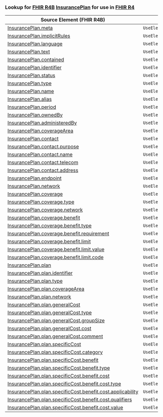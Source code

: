 ### Lookup for [FHIR R4B](https://hl7.org/fhir/R4B/) [InsurancePlan](https://hl7.org/fhir/R4B/InsurancePlan.html) for use in [FHIR R4](https://hl7.org/fhir/R4/)

| Source Element (FHIR R4B) | Usage | Target |
| -------------- | ----- | ------ |
| [InsurancePlan.meta](https://hl7.org/fhir/R4B/InsurancePlan.html#resource) | `UseElementSameName` | [InsurancePlan.meta](https://hl7.org/fhir/R4/InsurancePlan.html#resource) |
| [InsurancePlan.implicitRules](https://hl7.org/fhir/R4B/InsurancePlan.html#resource) | `UseElementSameName` | [InsurancePlan.implicitRules](https://hl7.org/fhir/R4/InsurancePlan.html#resource) |
| [InsurancePlan.language](https://hl7.org/fhir/R4B/InsurancePlan.html#resource) | `UseElementSameName` | [InsurancePlan.language](https://hl7.org/fhir/R4/InsurancePlan.html#resource) |
| [InsurancePlan.text](https://hl7.org/fhir/R4B/InsurancePlan.html#resource) | `UseElementSameName` | [InsurancePlan.text](https://hl7.org/fhir/R4/InsurancePlan.html#resource) |
| [InsurancePlan.contained](https://hl7.org/fhir/R4B/InsurancePlan.html#resource) | `UseElementSameName` | [InsurancePlan.contained](https://hl7.org/fhir/R4/InsurancePlan.html#resource) |
| [InsurancePlan.identifier](https://hl7.org/fhir/R4B/InsurancePlan.html#resource) | `UseElementSameName` | [InsurancePlan.identifier](https://hl7.org/fhir/R4/InsurancePlan.html#resource) |
| [InsurancePlan.status](https://hl7.org/fhir/R4B/InsurancePlan.html#resource) | `UseElementSameName` | [InsurancePlan.status](https://hl7.org/fhir/R4/InsurancePlan.html#resource) |
| [InsurancePlan.type](https://hl7.org/fhir/R4B/InsurancePlan.html#resource) | `UseElementSameName` | [InsurancePlan.type](https://hl7.org/fhir/R4/InsurancePlan.html#resource) |
| [InsurancePlan.name](https://hl7.org/fhir/R4B/InsurancePlan.html#resource) | `UseElementSameName` | [InsurancePlan.name](https://hl7.org/fhir/R4/InsurancePlan.html#resource) |
| [InsurancePlan.alias](https://hl7.org/fhir/R4B/InsurancePlan.html#resource) | `UseElementSameName` | [InsurancePlan.alias](https://hl7.org/fhir/R4/InsurancePlan.html#resource) |
| [InsurancePlan.period](https://hl7.org/fhir/R4B/InsurancePlan.html#resource) | `UseElementSameName` | [InsurancePlan.period](https://hl7.org/fhir/R4/InsurancePlan.html#resource) |
| [InsurancePlan.ownedBy](https://hl7.org/fhir/R4B/InsurancePlan.html#resource) | `UseElementSameName` | [InsurancePlan.ownedBy](https://hl7.org/fhir/R4/InsurancePlan.html#resource) |
| [InsurancePlan.administeredBy](https://hl7.org/fhir/R4B/InsurancePlan.html#resource) | `UseElementSameName` | [InsurancePlan.administeredBy](https://hl7.org/fhir/R4/InsurancePlan.html#resource) |
| [InsurancePlan.coverageArea](https://hl7.org/fhir/R4B/InsurancePlan.html#resource) | `UseElementSameName` | [InsurancePlan.coverageArea](https://hl7.org/fhir/R4/InsurancePlan.html#resource) |
| [InsurancePlan.contact](https://hl7.org/fhir/R4B/InsurancePlan.html#resource) | `UseElementSameName` | [InsurancePlan.contact](https://hl7.org/fhir/R4/InsurancePlan.html#resource) |
| [InsurancePlan.contact.purpose](https://hl7.org/fhir/R4B/InsurancePlan.html#resource) | `UseElementSameName` | [InsurancePlan.contact.purpose](https://hl7.org/fhir/R4/InsurancePlan.html#resource) |
| [InsurancePlan.contact.name](https://hl7.org/fhir/R4B/InsurancePlan.html#resource) | `UseElementSameName` | [InsurancePlan.contact.name](https://hl7.org/fhir/R4/InsurancePlan.html#resource) |
| [InsurancePlan.contact.telecom](https://hl7.org/fhir/R4B/InsurancePlan.html#resource) | `UseElementSameName` | [InsurancePlan.contact.telecom](https://hl7.org/fhir/R4/InsurancePlan.html#resource) |
| [InsurancePlan.contact.address](https://hl7.org/fhir/R4B/InsurancePlan.html#resource) | `UseElementSameName` | [InsurancePlan.contact.address](https://hl7.org/fhir/R4/InsurancePlan.html#resource) |
| [InsurancePlan.endpoint](https://hl7.org/fhir/R4B/InsurancePlan.html#resource) | `UseElementSameName` | [InsurancePlan.endpoint](https://hl7.org/fhir/R4/InsurancePlan.html#resource) |
| [InsurancePlan.network](https://hl7.org/fhir/R4B/InsurancePlan.html#resource) | `UseElementSameName` | [InsurancePlan.network](https://hl7.org/fhir/R4/InsurancePlan.html#resource) |
| [InsurancePlan.coverage](https://hl7.org/fhir/R4B/InsurancePlan.html#resource) | `UseElementSameName` | [InsurancePlan.coverage](https://hl7.org/fhir/R4/InsurancePlan.html#resource) |
| [InsurancePlan.coverage.type](https://hl7.org/fhir/R4B/InsurancePlan.html#resource) | `UseElementSameName` | [InsurancePlan.coverage.type](https://hl7.org/fhir/R4/InsurancePlan.html#resource) |
| [InsurancePlan.coverage.network](https://hl7.org/fhir/R4B/InsurancePlan.html#resource) | `UseElementSameName` | [InsurancePlan.coverage.network](https://hl7.org/fhir/R4/InsurancePlan.html#resource) |
| [InsurancePlan.coverage.benefit](https://hl7.org/fhir/R4B/InsurancePlan.html#resource) | `UseElementSameName` | [InsurancePlan.coverage.benefit](https://hl7.org/fhir/R4/InsurancePlan.html#resource) |
| [InsurancePlan.coverage.benefit.type](https://hl7.org/fhir/R4B/InsurancePlan.html#resource) | `UseElementSameName` | [InsurancePlan.coverage.benefit.type](https://hl7.org/fhir/R4/InsurancePlan.html#resource) |
| [InsurancePlan.coverage.benefit.requirement](https://hl7.org/fhir/R4B/InsurancePlan.html#resource) | `UseElementSameName` | [InsurancePlan.coverage.benefit.requirement](https://hl7.org/fhir/R4/InsurancePlan.html#resource) |
| [InsurancePlan.coverage.benefit.limit](https://hl7.org/fhir/R4B/InsurancePlan.html#resource) | `UseElementSameName` | [InsurancePlan.coverage.benefit.limit](https://hl7.org/fhir/R4/InsurancePlan.html#resource) |
| [InsurancePlan.coverage.benefit.limit.value](https://hl7.org/fhir/R4B/InsurancePlan.html#resource) | `UseElementSameName` | [InsurancePlan.coverage.benefit.limit.value](https://hl7.org/fhir/R4/InsurancePlan.html#resource) |
| [InsurancePlan.coverage.benefit.limit.code](https://hl7.org/fhir/R4B/InsurancePlan.html#resource) | `UseElementSameName` | [InsurancePlan.coverage.benefit.limit.code](https://hl7.org/fhir/R4/InsurancePlan.html#resource) |
| [InsurancePlan.plan](https://hl7.org/fhir/R4B/InsurancePlan.html#resource) | `UseElementSameName` | [InsurancePlan.plan](https://hl7.org/fhir/R4/InsurancePlan.html#resource) |
| [InsurancePlan.plan.identifier](https://hl7.org/fhir/R4B/InsurancePlan.html#resource) | `UseElementSameName` | [InsurancePlan.plan.identifier](https://hl7.org/fhir/R4/InsurancePlan.html#resource) |
| [InsurancePlan.plan.type](https://hl7.org/fhir/R4B/InsurancePlan.html#resource) | `UseElementSameName` | [InsurancePlan.plan.type](https://hl7.org/fhir/R4/InsurancePlan.html#resource) |
| [InsurancePlan.plan.coverageArea](https://hl7.org/fhir/R4B/InsurancePlan.html#resource) | `UseElementSameName` | [InsurancePlan.plan.coverageArea](https://hl7.org/fhir/R4/InsurancePlan.html#resource) |
| [InsurancePlan.plan.network](https://hl7.org/fhir/R4B/InsurancePlan.html#resource) | `UseElementSameName` | [InsurancePlan.plan.network](https://hl7.org/fhir/R4/InsurancePlan.html#resource) |
| [InsurancePlan.plan.generalCost](https://hl7.org/fhir/R4B/InsurancePlan.html#resource) | `UseElementSameName` | [InsurancePlan.plan.generalCost](https://hl7.org/fhir/R4/InsurancePlan.html#resource) |
| [InsurancePlan.plan.generalCost.type](https://hl7.org/fhir/R4B/InsurancePlan.html#resource) | `UseElementSameName` | [InsurancePlan.plan.generalCost.type](https://hl7.org/fhir/R4/InsurancePlan.html#resource) |
| [InsurancePlan.plan.generalCost.groupSize](https://hl7.org/fhir/R4B/InsurancePlan.html#resource) | `UseElementSameName` | [InsurancePlan.plan.generalCost.groupSize](https://hl7.org/fhir/R4/InsurancePlan.html#resource) |
| [InsurancePlan.plan.generalCost.cost](https://hl7.org/fhir/R4B/InsurancePlan.html#resource) | `UseElementSameName` | [InsurancePlan.plan.generalCost.cost](https://hl7.org/fhir/R4/InsurancePlan.html#resource) |
| [InsurancePlan.plan.generalCost.comment](https://hl7.org/fhir/R4B/InsurancePlan.html#resource) | `UseElementSameName` | [InsurancePlan.plan.generalCost.comment](https://hl7.org/fhir/R4/InsurancePlan.html#resource) |
| [InsurancePlan.plan.specificCost](https://hl7.org/fhir/R4B/InsurancePlan.html#resource) | `UseElementSameName` | [InsurancePlan.plan.specificCost](https://hl7.org/fhir/R4/InsurancePlan.html#resource) |
| [InsurancePlan.plan.specificCost.category](https://hl7.org/fhir/R4B/InsurancePlan.html#resource) | `UseElementSameName` | [InsurancePlan.plan.specificCost.category](https://hl7.org/fhir/R4/InsurancePlan.html#resource) |
| [InsurancePlan.plan.specificCost.benefit](https://hl7.org/fhir/R4B/InsurancePlan.html#resource) | `UseElementSameName` | [InsurancePlan.plan.specificCost.benefit](https://hl7.org/fhir/R4/InsurancePlan.html#resource) |
| [InsurancePlan.plan.specificCost.benefit.type](https://hl7.org/fhir/R4B/InsurancePlan.html#resource) | `UseElementSameName` | [InsurancePlan.plan.specificCost.benefit.type](https://hl7.org/fhir/R4/InsurancePlan.html#resource) |
| [InsurancePlan.plan.specificCost.benefit.cost](https://hl7.org/fhir/R4B/InsurancePlan.html#resource) | `UseElementSameName` | [InsurancePlan.plan.specificCost.benefit.cost](https://hl7.org/fhir/R4/InsurancePlan.html#resource) |
| [InsurancePlan.plan.specificCost.benefit.cost.type](https://hl7.org/fhir/R4B/InsurancePlan.html#resource) | `UseElementSameName` | [InsurancePlan.plan.specificCost.benefit.cost.type](https://hl7.org/fhir/R4/InsurancePlan.html#resource) |
| [InsurancePlan.plan.specificCost.benefit.cost.applicability](https://hl7.org/fhir/R4B/InsurancePlan.html#resource) | `UseElementSameName` | [InsurancePlan.plan.specificCost.benefit.cost.applicability](https://hl7.org/fhir/R4/InsurancePlan.html#resource) |
| [InsurancePlan.plan.specificCost.benefit.cost.qualifiers](https://hl7.org/fhir/R4B/InsurancePlan.html#resource) | `UseElementSameName` | [InsurancePlan.plan.specificCost.benefit.cost.qualifiers](https://hl7.org/fhir/R4/InsurancePlan.html#resource) |
| [InsurancePlan.plan.specificCost.benefit.cost.value](https://hl7.org/fhir/R4B/InsurancePlan.html#resource) | `UseElementSameName` | [InsurancePlan.plan.specificCost.benefit.cost.value](https://hl7.org/fhir/R4/InsurancePlan.html#resource) |
